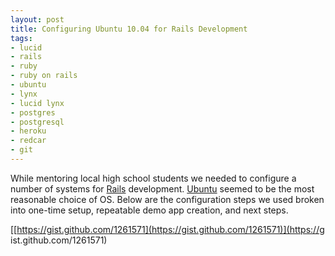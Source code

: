 ```yaml
---
layout: post
title: Configuring Ubuntu 10.04 for Rails Development
tags:
- lucid
- rails
- ruby
- ruby on rails
- ubuntu
- lynx
- lucid lynx
- postgres
- postgresql
- heroku
- redcar
- git
---
```

While mentoring local high school students we needed to configure a number of
systems for [Rails](http://rubyonrails.org/) development.
[Ubuntu](http://www.ubuntu.com/) seemed to be the most reasonable choice of
OS. Below are the configuration steps we used broken into one-time setup,
repeatable demo app creation, and next steps.

[[https://gist.github.com/1261571](https://gist.github.com/1261571)](https://g
ist.github.com/1261571)
